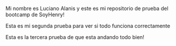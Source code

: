 Mi nombre es Luciano Alanis y este es mi repositorio de prueba del bootcamp de SoyHenry!

Esta es mi segunda prueba para ver si todo funciona correctamente

Esta es la tercera prueba de que esta andando todo bien!